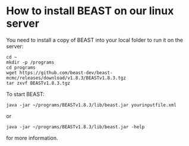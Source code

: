 # How to install BEAST on our linux server #

You need to install a copy of BEAST into your local folder to run it on the server:
~~~
cd ~
mkdir -p /programs
cd programs
wget https://github.com/beast-dev/beast-mcmc/releases/download/v1.8.3/BEASTv1.8.3.tgz
tar zxvf BEASTv1.8.3.tgz
~~~

To start BEAST:
~~~
java -jar ~/programs/BEASTv1.8.3/lib/beast.jar yourinputfile.xml
~~~
or 
~~~
java -jar ~/programs/BEASTv1.8.3/lib/beast.jar -help
~~~
for more information.